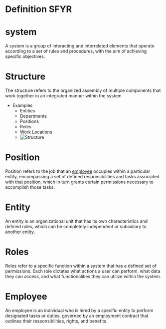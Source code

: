 # Definition SFYR

# system

A system is a group of interacting and interrelated elements that operate according to a set of rules and procedures, with the aim of achieving specific objectives.

# Structure

The structure refers to the organized assembly of multiple components that work together in an integrated manner within the system

- Examples
  - Entities
  - Departments
  - Positions
  - Roles
  - Work Locations
  - ![Structure](https://www.conceptdraw.com/How-To-Guide/picture/Chen-ERD--sample.png)

# Position

Position refers to the job that an [employee](https://github.com/M0Ghali/MarkdownSfyr?tab=readme-ov-file#employee) occupies within a particular entity, encompassing a set of defined responsibilities and tasks associated with that position, which in turn grants certain permissions necessary to accomplish those tasks.

# Entity

An entity is an organizational unit that has its own characteristics and defined roles, which can be completely independent or subsidiary to another entity.

# Roles

Roles refer to a specific function within a system that has a defined set of permissions. Each role dictates what actions a user can perform, what data they can access, and what functionalities they can utilize within the system.

# Employee

An employee is an individual who is hired by a specific entity to perform designated tasks or duties, governed by an employment contract that outlines their responsibilities, rights, and benefits.

